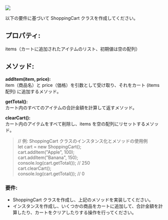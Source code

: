 <img src="https://img.shields.io/badge/-JavaScript-000000.svg?style=for-the-badge&logo=JavaScript&logoColor=F7DF1E">

以下の要件に基づいて ShoppingCart クラスを作成してください。

## プロパティ:

items（カートに追加されたアイテムのリスト、初期値は空の配列）

## メソッド:

**addItem(item, price):**  
item（商品名）と price（価格）を引数として受け取り、それをカート (items 配列) に追加するメソッド。

**getTotal():**  
カート内のすべてのアイテムの合計金額を計算して返すメソッド。

**clearCart():**  
カート内のアイテムをすべて削除し、items を空の配列にリセットするメソッド。

> // 例: ShoppingCart クラスのインスタンス化とメソッドの使用例  
> let cart = new ShoppingCart();  
> cart.addItem("Apple", 100);  
> cart.addItem("Banana", 150);  
> console.log(cart.getTotal()); // 250  
> cart.clearCart();  
> console.log(cart.getTotal()); // 0

### 要件:

- ShoppingCart クラスを作成し、上記のメソッドを実装してください。
- インスタンスを作成し、いくつかの商品をカートに追加して、合計金額を計算したり、カートをクリアしたりする操作を行ってください。
